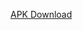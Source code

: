 <a href="https://drive.google.com/file/d/1-L1-IhKpIQ8MtcEx6M8gOgmhnzMcsyFu/view?usp=sharing" target="_black">APK Download</a>
